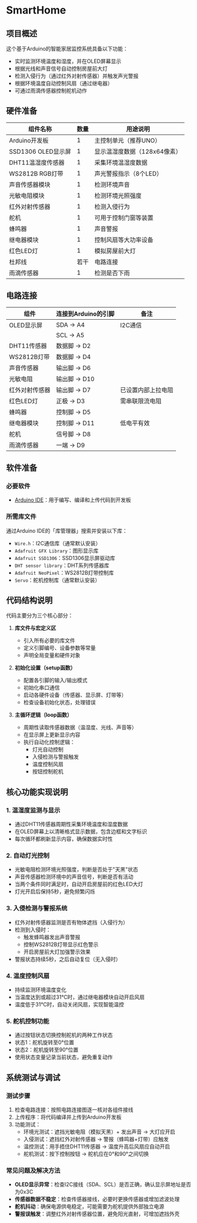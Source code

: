 # SmartHome
## 项目概述

这个基于Arduino的智能家居监控系统具备以下功能：
- 实时监测环境温度和湿度，并在OLED屏幕显示
- 根据光线和声音信号自动控制房屋前大灯
- 检测入侵行为（通过红外对射传感器）并触发声光警报
- 根据环境温度自动控制风扇（通过继电器）
- 可通过雨滴传感器控制舵机动作


## 硬件准备

| 组件名称         | 数量 | 用途说明                     |
|------------------|------|------------------------------|
| Arduino开发板    | 1    | 主控制单元（推荐UNO）        |
| SSD1306 OLED显示屏 | 1    | 显示温湿度数据（128x64像素） |
| DHT11温湿度传感器 | 1    | 采集环境温湿度数据           |
| WS2812B RGB灯带  | 1    | 声光警报指示（8个LED）       |
| 声音传感器模块   | 1    | 检测环境声音                 |
| 光敏电阻模块     | 1    | 检测环境光照强度             |
| 红外对射传感器   | 1    | 检测入侵行为                 |
| 舵机             | 1    | 可用于控制门窗等装置         |
| 蜂鸣器           | 1    | 声音警报                     |
| 继电器模块       | 1    | 控制风扇等大功率设备         |
| 红色LED灯        | 1    | 模拟房屋前大灯               |
| 杜邦线           | 若干 | 电路连接                     |
| 雨滴传感器         | 1    | 检测是否下雨              |

## 电路连接

| 组件          | 连接到Arduino的引脚 | 备注                 |
|---------------|---------------------|----------------------|
| OLED显示屏    | SDA -> A4           | I2C通信              |
|               | SCL -> A5           |                      |
| DHT11传感器   | 数据脚 -> D2        |                      |
| WS2812B灯带   | 数据脚 -> D4        |                      |
| 声音传感器    | 输出脚 -> D6        |                      |
| 光敏电阻      | 输出脚 -> D10       |                      |
| 红外对射传感器| 输出脚 -> D7        | 已设置内部上拉电阻   |
| 红色LED灯     | 正极 -> D3          | 需串联限流电阻       |
| 蜂鸣器        | 控制脚 -> D5        |                      |
| 继电器模块    | 控制脚 -> D11       | 低电平有效           |
| 舵机          | 信号脚 -> D8        |                      |
| 雨滴传感器      | 一端 -> D9          |                      |

## 软件准备

### 必要软件
- [Arduino IDE](https://www.arduino.cc/en/software)：用于编写、编译和上传代码到开发板

### 所需库文件
通过Arduino IDE的「库管理器」搜索并安装以下库：
- `Wire.h`：I2C通信库（通常默认安装）
- `Adafruit GFX Library`：图形显示库
- `Adafruit SSD1306`：SSD1306显示屏驱动库
- `DHT sensor library`：DHT系列传感器库
- `Adafruit NeoPixel`：WS2812B灯带控制库
- `Servo`：舵机控制库（通常默认安装）

## 代码结构说明

代码主要分为三个核心部分：

1. **库文件与宏定义区**
   - 引入所有必要的库文件
   - 定义引脚编号、设备参数等常量
   - 声明全局变量和硬件对象

2. **初始化设置（setup函数）**
   - 配置各引脚的输入/输出模式
   - 初始化串口通信
   - 启动各硬件设备（传感器、显示屏、灯带等）
   - 检查设备初始化状态，处理错误

3. **主循环逻辑（loop函数）**
   - 周期性读取传感器数据（温湿度、光线、声音等）
   - 在显示屏上更新显示内容
   - 执行自动化控制逻辑：
     - 灯光自动控制
     - 入侵检测与警报触发
     - 温度控制风扇
     - 按钮控制舵机

## 核心功能实现说明

### 1. 温湿度监测与显示
- 通过DHT11传感器周期性采集环境温度和湿度数据
- 在OLED屏幕上以清晰格式显示数据，包含边框和文字标识
- 每次循环都刷新显示内容，确保数据实时性

### 2. 自动灯光控制
- 光敏电阻检测环境光照强度，判断是否处于"天黑"状态
- 声音传感器检测环境中的声音信号，判断是否有活动
- 当两个条件同时满足时，自动开启房屋前的红色LED大灯
- 灯光开启后保持5秒，避免频繁闪烁

### 3. 入侵检测与警报系统
- 红外对射传感器监测是否有物体遮挡（入侵行为）
- 检测到入侵时：
  - 触发蜂鸣器发出声音警报
  - 控制WS2812B灯带显示红色警示
  - 开启房屋前大灯加强警示效果
- 警报状态持续5秒，之后自动复位（无入侵时）

### 4. 温度控制风扇
- 持续监测环境温度变化
- 当温度达到或超过31℃时，通过继电器模块自动开启风扇
- 温度低于31℃时，自动关闭风扇，实现智能温控

### 5. 舵机控制功能
- 通过按钮状态切换控制舵机的两种工作状态
- 状态1：舵机旋转至0°位置
- 状态2：舵机旋转至90°位置
- 使用状态变量记录当前状态，避免重复动作

## 系统测试与调试

### 测试步骤
1. 检查电路连接：按照电路连接图逐一核对各组件接线
2. 上传程序：将代码编译并上传到Arduino开发板
3. 功能测试：
   - 环境光测试：遮挡光敏电阻（模拟天黑）+ 发出声音 → 大灯应开启
   - 入侵测试：遮挡红外对射传感器 → 警报（蜂鸣器+灯带）应触发
   - 温控测试：用手捂住DHT11传感器 → 温度升高后风扇应自动开启
   - 舵机测试：按下控制按钮 → 舵机应在0°和90°之间切换

### 常见问题及解决方法
- **OLED显示异常**：检查I2C接线（SDA、SCL）是否正确，确认显示屏地址是否为0x3C
- **传感器数据不稳定**：检查传感器接线，必要时更换传感器或增加滤波处理
- **舵机抖动**：确保电源供电稳定，可能需要为舵机提供外部独立电源
- **警报误触发**：调整红外对射传感器位置，避免阳光直射，可增加遮挡外壳
